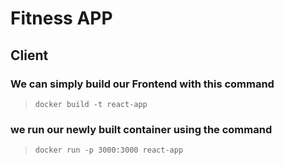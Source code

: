 # Fitness APP

## Client

### We can simply build our Frontend with this command

> `docker build -t react-app`

### we run our newly built container using the command

> `docker run -p 3000:3000 react-app`
